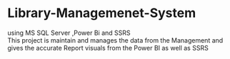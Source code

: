 # Library-Managemenet-System
using MS SQL Server ,Power Bi and SSRS  
This project is maintain and manages the data from the Management and gives the accurate Report visuals from the Power BI as well as SSRS

